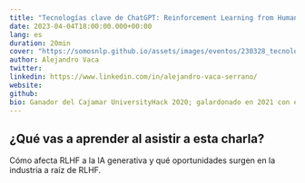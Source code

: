 ```yaml
---
title: "Tecnologías clave de ChatGPT: Reinforcement Learning from Human Feedback"
date: 2023-04-04T18:00:00.000+00:00
lang: es
duration: 20min
cover: "https://somosnlp.github.io/assets/images/eventos/230328_tecnologias_clave_de_chatgpt.jpg"
author: Alejandro Vaca
twitter: 
linkedin: https://www.linkedin.com/in/alejandro-vaca-serrano/
website: 
github: 
bio: Ganador del Cajamar UniversityHack 2020; galardonado en 2021 con el Premio a Mejor Data Scientist del Hackaton de SpainAI, al obtener 2 primeros puestos (análisis preescriptivo con series temporales & Computer Vision) y un tercero (NLP). Desarrollador principal de RigoBERTa, un modelo de lenguaje del Estado del Arte en español. Ganador del primer premio del Hackaton SomosNLP 2022 por BioMedIA, proyecto que posteriormente fue presentado en el NAACL 2022, obteniendo el Premio a la Mejor Presentación de Póster. 
---
```


<EventSummary
    description="Charla sobre las técnicas de Reinforcement Learning from Human Feedback (RLHF), qué podemos aprender de ellas y qué aplicaciones prácticas en la industria pueden venir de la mano de esta tecnología."
    poster="https://somosnlp.github.io/assets/images/eventos/"
    video="https://www.youtube.com/watch?v=Ujn379UCHBg&list=PLTA-KAy8nxaCDc0IJpLac-3csiAepV546"
    name=""
    website=""
    twitter=""
    linkedin=""
    github=""
    bio=""
/>

## ¿Qué vas a aprender al asistir a esta charla?

Cómo afecta RLHF a la IA generativa y qué oportunidades surgen en la industria a raíz de RLHF.
